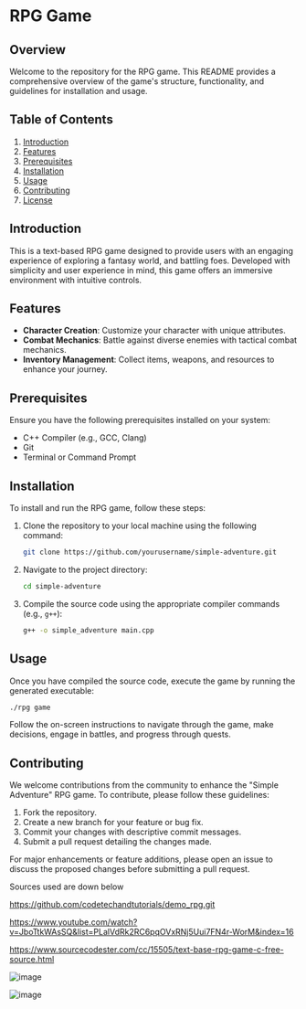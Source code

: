 # RPG Game

## Overview

Welcome to the repository for the RPG game. This README provides a comprehensive overview of the game's structure, functionality, and guidelines for installation and usage.

## Table of Contents

1. [Introduction](#introduction)
2. [Features](#features)
3. [Prerequisites](#prerequisites)
4. [Installation](#installation)
5. [Usage](#usage)
6. [Contributing](#contributing)
7. [License](#license)

## Introduction

This is a text-based RPG game designed to provide users with an engaging experience of exploring a fantasy world, and battling foes. Developed with simplicity and user experience in mind, this game offers an immersive environment with intuitive controls.

## Features

- **Character Creation**: Customize your character with unique attributes.
- **Combat Mechanics**: Battle against diverse enemies with tactical combat mechanics.
- **Inventory Management**: Collect items, weapons, and resources to enhance your journey.

## Prerequisites

Ensure you have the following prerequisites installed on your system:

- C++ Compiler (e.g., GCC, Clang)
- Git
- Terminal or Command Prompt

## Installation

To install and run the RPG game, follow these steps:

1. Clone the repository to your local machine using the following command:

   ```bash
   git clone https://github.com/yourusername/simple-adventure.git
   ```

2. Navigate to the project directory:

   ```bash
   cd simple-adventure
   ```

3. Compile the source code using the appropriate compiler commands (e.g., `g++`):

   ```bash
   g++ -o simple_adventure main.cpp
   ```

## Usage

Once you have compiled the source code, execute the game by running the generated executable:

```bash
./rpg game
```

Follow the on-screen instructions to navigate through the game, make decisions, engage in battles, and progress through quests.

## Contributing

We welcome contributions from the community to enhance the "Simple Adventure" RPG game. To contribute, please follow these guidelines:

1. Fork the repository.
2. Create a new branch for your feature or bug fix.
3. Commit your changes with descriptive commit messages.
4. Submit a pull request detailing the changes made.

For major enhancements or feature additions, please open an issue to discuss the proposed changes before submitting a pull request.


Sources used are down below

https://github.com/codetechandtutorials/demo_rpg.git 

https://www.youtube.com/watch?v=JboTtkWAsSQ&list=PLalVdRk2RC6pqOVxRNj5Uui7FN4r-WorM&index=16

https://www.sourcecodester.com/cc/15505/text-base-rpg-game-c-free-source.html

![image](https://github.com/ArijAziz/RPG_using_oop/assets/154950002/72059544-ccc6-4b03-bfd4-4a5de2c86dda)


![image](https://github.com/ArijAziz/RPG_using_oop/assets/154950002/85808750-5e15-44c9-8e6c-1974b53af55a)
